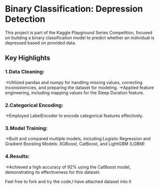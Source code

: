 # Binary Classification: Depression Detection
This project is part of the Kaggle Playground Series Competition, focused on building a binary classification model to predict whether an individual is depressed based on provided data.

## Key Highlights
### 1.Data Cleaning:
->Utilized pandas and numpy for handling missing values, correcting inconsistencies, and preparing the dataset for modeling.
->Applied feature engineering, including mapping values for the Sleep Duration feature.
### 2.Categorical Encoding:
->Employed LabelEncoder to encode categorical features effectively.
### 3.Model Training:
->Built and compared multiple models, including:Logistic Regression and Gradient Boosting Models: XGBoost, CatBoost, and LightGBM (LGBM)
### 4.Results:
->Achieved a high accuracy of 92% using the CatBoost model, demonstrating its effectiveness for this dataset.

Feel free to fork and try the code,I have attached dataset into it
